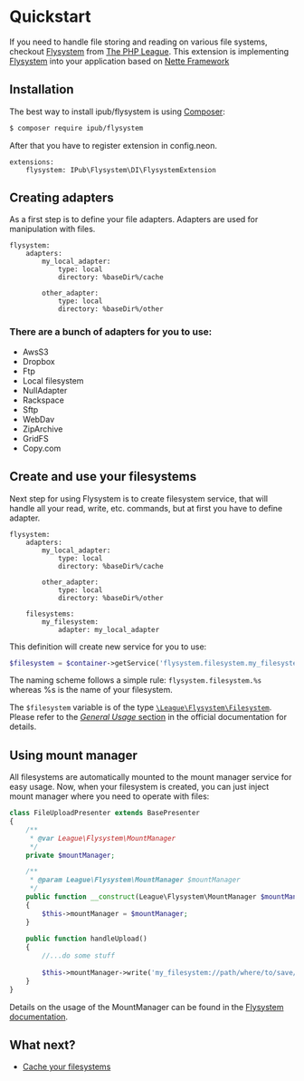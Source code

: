 # Quickstart

If you need to handle file storing and reading on various file systems, checkout [Flysystem](http://flysystem.thephpleague.com/) from [The PHP League](http://thephpleague.com/).
This extension is implementing [Flysystem](http://flysystem.thephpleague.com/) into your application based on [Nette Framework](http://nette.org/)

## Installation

The best way to install ipub/flysystem is using [Composer](http://getcomposer.org/):

```sh
$ composer require ipub/flysystem
```

After that you have to register extension in config.neon.

```neon
extensions:
	flysystem: IPub\Flysystem\DI\FlysystemExtension
```

## Creating adapters

As a first step is to define your file adapters. Adapters are used for manipulation with files.

```neon
flysystem:
    adapters:
        my_local_adapter:
            type: local
            directory: %baseDir%/cache

        other_adapter:
            type: local
            directory: %baseDir%/other
```

### There are a bunch of adapters for you to use:

* AwsS3
* Dropbox
* Ftp
* Local filesystem
* NullAdapter
* Rackspace
* Sftp
* WebDav
* ZipArchive
* GridFS
* Copy.com

## Create and use your filesystems

Next step for using Flysystem is to create filesystem service, that will handle all your read, write, etc. commands, but at first you have to define adapter.

```neon
flysystem:
    adapters:
        my_local_adapter:
            type: local
            directory: %baseDir%/cache

        other_adapter:
            type: local
            directory: %baseDir%/other

    filesystems:
        my_filesystem:
            adapter: my_local_adapter
```

This definition will create new service for you to use:

```php
$filesystem = $container->getService('flysystem.filesystem.my_filesystem');
```

The naming scheme follows a simple rule: `flysystem.filesystem.%s` whereas %s is the name of your filesystem.

The `$filesystem` variable is of the type [`\League\Flysystem\Filesystem`](https://github.com/thephpleague/flysystem/blob/master/src/Filesystem.php).
Please refer to the [*General Usage* section](http://flysystem.thephpleague.com/api/#general-usage) in the official documentation for details.

## Using mount manager

All filesystems are automatically mounted to the mount manager service for easy usage. Now, when your filesystem is created, you can just inject mount manager where you need to operate with files:

```php
class FileUploadPresenter extends BasePresenter
{
    /**
     * @var League\Flysystem\MountManager
     */
    private $mountManager;

    /**
     * @param League\Flysystem\MountManager $mountManager
     */
    public function __construct(League\Flysystem\MountManager $mountManager)
    {
        $this->mountManager = $mountManager;
    }
    
    public function handleUpload()
    {
        //...do some stuff
        
        $this->mountManager->write('my_filesystem://path/where/to/save/filename.ext', $fileContent);
    }
}
```

Details on the usage of the MountManager can be found in the [Flysystem documentation](http://flysystem.thephpleague.com/mount-manager/).

## What next?

* [Cache your filesystems](cache_filesystem.md)
